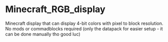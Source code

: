 # Minecraft_RGB_display
Minecraft display that can display 4-bit colors with pixel to block resolution. No mods or commadblocks required (only the datapack for easier setup - it can be done manually tho good luc)
